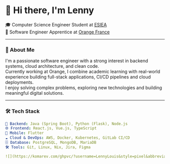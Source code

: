 # 👋 Hi there, I'm Lenny

🎓 Computer Science Engineer Student at [ESIEA](https://www.esiea.fr)  
💼 Software Engineer Apprentice at [Orange France](https://www.orange.com)

---

### 🚀 About Me

I'm a passionate software engineer with a strong interest in backend systems, cloud architecture, and clean code.  
Currently working at Orange, I combine academic learning with real-world experience building full-stack applications, CI/CD pipelines and cloud deployments.  
I enjoy solving complex problems, exploring new technologies and building meaningful digital solutions.

---

### 🛠️ Tech Stack

```yaml
🔧 Backend: Java (Spring Boot), Python (Flask), Node.js
🌐 Frontend: React.js, Vue.js, TypeScript
📱 Mobile: Flutter
☁️ Cloud & DevOps: AWS, Docker, Kubernetes, GitLab CI/CD
🗄️ Database: PostgreSQL, MongoDB, MariaDB
🛠️ Tools: Git, Linux, Nix, Jira, Figma

![](https://komarev.com/ghpvc/?username=LennyLouis&style=pixel&abbreviated=true)
